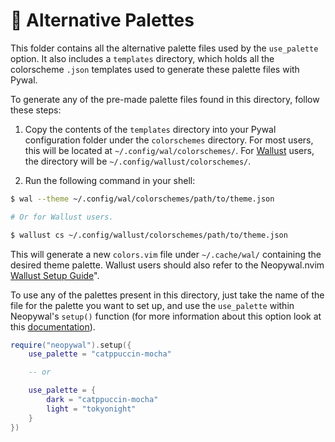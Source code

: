 # 🎨 Alternative Palettes

This folder contains all the alternative palette files used by the `use_palette` option. It also includes a `templates` directory, which holds all the colorscheme `.json` templates used to generate these palette files with Pywal.

To generate any of the pre-made palette files found in this directory, follow these steps:

1. Copy the contents of the `templates` directory into your Pywal configuration folder under the `colorschemes` directory. For most users, this will be located at `~/.config/wal/colorschemes/`. For [Wallust](https://codeberg.org/explosion-mental/wallust) users, the directory will be `~/.config/wallust/colorschemes/`.

2. Run the following command in your shell:

```sh
$ wal --theme ~/.config/wal/colorschemes/path/to/theme.json

# Or for Wallust users.

$ wallust cs ~/.config/wallust/colorschemes/path/to/theme.json
```

This will generate a new `colors.vim` file under `~/.cache/wal/` containing the desired theme palette. Wallust users should also refer to the Neopywal.nvim [Wallust Setup Guide](https://github.com/RedsXDD/neopywal.nvim/blob/master/docs/neopywal-palettes.md#Pywal-Alternatives)".

To use any of the palettes present in this directory, just take the name of the file for the palette you want to set up, and use the `use_palette` within Neopywal's `setup()` function (for more information about this option look at this [documentation](../../../docs/neopywal-palettes.md)).

```lua
require("neopywal").setup({
    use_palette = "catppuccin-mocha"

    -- or

    use_palette = {
        dark = "catppuccin-mocha"
        light = "tokyonight"
    }
})
```
